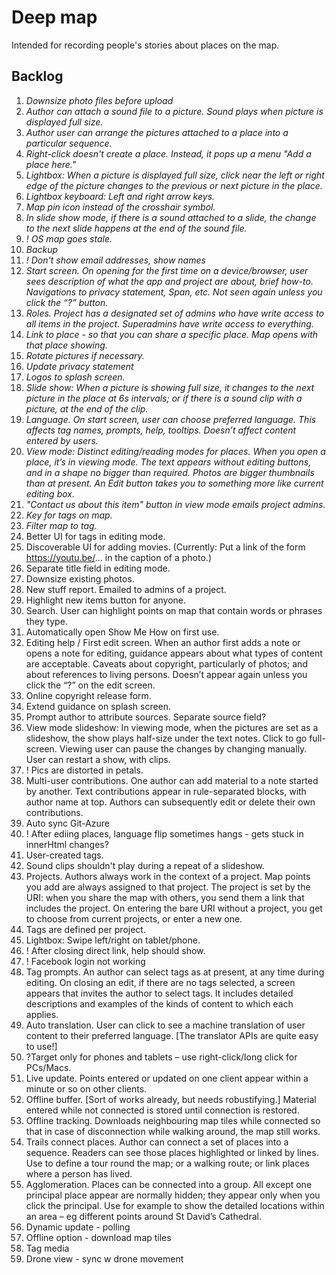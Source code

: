 # Deep map

Intended for recording people's stories about places on the map.

## Backlog

1.  *Downsize photo files before upload*
2.	*Author can attach a sound file to a picture. Sound plays when picture is displayed full size.*
3.	*Author user can arrange the pictures attached to a place into a particular sequence.*
4.	*Right-click doesn't create a place. Instead, it pops up a menu "Add a place here."*
5.	*Lightbox: When a picture is displayed full size, click near the left or right edge of the picture changes to the previous or next picture in the place.*
6.	*Lightbox keyboard: Left and right arrow keys.*
26.	*Map pin icon instead of the crosshair symbol.*
7.	*In slide show mode, if there is a sound attached to a slide, the change to the next slide happens at the end of the sound file.*
8.  *! OS map goes stale.*
8.  *Backup*
8.  *! Don't show email addresses, show names*
8.	*Start screen. On opening for the first time on a device/browser, user sees description of what the app and project are about, brief how-to. Navigations to privacy statement, Span, etc. Not seen again unless you click the “?” button.*
8. *Roles. Project has a designated set of admins who have write access to all items in the project. Superadmins have write access to everything.*
8.  *Link to place - so that you can share a specific place. Map opens with that place showing.*
8. *Rotate pictures if necessary.*
8. *Update privacy statement*
8. *Logos to splash screen.*
11.	*Slide show: When a picture is showing full size, it changes to the next picture in the place at 6s intervals; or if there is a sound clip with a picture, at the end of the clip.* 
20.	*Language. On start screen, user can choose preferred language. This affects tag names, prompts, help, tooltips. Doesn’t affect content entered by users.*
9. *View mode: 	Distinct editing/reading modes for places. When you open a place, it’s in viewing mode. The text appears without editing buttons, and in a shape no bigger than required. Photos are bigger thumbnails than at present. An Edit button takes you to something more like current editing box.*
8. *"Contact us about this item" button in view mode emails project admins.*
42. *Key for tags on map.*
14. *Filter map to tag.*
41. Better UI for tags in editing mode.
42. Discoverable UI for adding movies. (Currently: Put a link of the form https://youtu.be/... in the caption of a photo.)
8. Separate title field in editing mode.
13.	Downsize existing photos.
8. New stuff report. Emailed to admins of a project. 
8. Highlight new items button for anyone.
22.	Search. User can highlight points on map that contain words or phrases they type.
17. Automatically open Show Me How on first use.
17.	Editing help / First edit screen. When an author first adds a note or opens a note for editing, guidance appears about what types of content are acceptable. Caveats about copyright, particularly of photos; and about references to living persons. Doesn’t appear again unless you click the “?” on the edit screen.
10. Online copyright release form.
8. Extend guidance on splash screen.
25.	Prompt author to attribute sources. Separate source field? 
10.	View mode slideshow: In viewing mode, when the pictures are set as a slideshow, the show plays half-size under the text notes. Click to go full-screen. Viewing user can pause the changes by changing manually. User can restart a show, with clips.
11. ! Pics are distorted in petals.
24.	Multi-user contributions. One author can add material to a note started by another. Text contributions appear in rule-separated blocks, with author name at top. Authors can subsequently edit or delete their own contributions. 
14.	Auto sync Git-Azure
14. ! After ediing places, language flip sometimes hangs - gets stuck in innerHtml changes?
14. User-created tags.
14. Sound clips shouldn't play during a repeat of a slideshow.
15.	Projects. Authors always work in the context of a project. Map points you add are always assigned to that project. The project is set by the URI: when you share the map with others, you send them a link that includes the project. On entering the bare URI without a project, you get to choose from current projects, or enter a new one.
15. Tags are defined per project.
16.	Lightbox: Swipe left/right on tablet/phone.
17. ! After closing direct link, help should show.
18.	! Facebook login not working
19.	Tag prompts. An author can select tags as at present, at any time during editing. On closing an edit, if there are no tags selected, a screen appears that invites the author to select tags. It includes detailed descriptions and examples of the kinds of content to which each applies. 
21.	Auto translation. User can click to see a machine translation of user content to their preferred language. [The translator APIs are quite easy to use!]
27.	?Target only for phones and tablets – use right-click/long click for PCs/Macs.
28.	Live update. Points entered or updated on one client appear within a minute or so on other clients.
30.	Offline buffer. [Sort of works already, but needs robustifying.] Material entered while not connected is stored until connection is restored.
31.	Offline tracking. Downloads neighbouring map tiles while connected so that in case of disconnection while walking around, the map still works.
32.	Trails connect places. Author can connect a set of places into a sequence. Readers can see those places highlighted or linked by lines. Use to define a tour round the map; or a walking route; or link places where a person has lived.
33.	Agglomeration. Places can be connected into a group. All except one principal place appear are normally hidden; they appear only when you click the principal. Use for example to show the detailed locations within an area – eg different points around St David’s Cathedral.
34. Dynamic update - polling
35. Offline option - download map tiles
36. Tag media
37. Drone view - sync w drone movement
